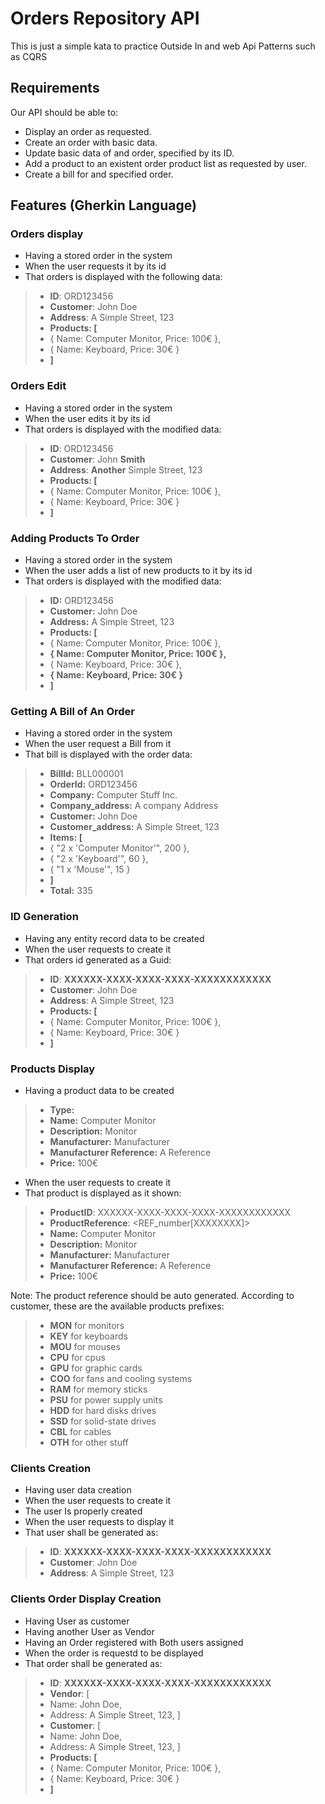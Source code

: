 # Orders Repository API
This is just a simple kata to practice Outside In and web Api Patterns such as CQRS

## Requirements
Our API should be able to:
* Display an order as requested.
* Create an order with basic data.
* Update basic data of and order, specified by its ID.
* Add a product to an existent order product list as requested by user.
* Create a bill for and specified order.

## Features (Gherkin Language)
### Orders display
- Having a stored order in the system
- When the user requests it by its id
- That orders is displayed with the following data:
>- **ID**: ORD123456
>- **Customer**: John Doe
>- **Address**: A Simple Street, 123
>- **Products: [**
>  - { Name: Computer Monitor, Price: 100€ },
>  - { Name: Keyboard, Price: 30€ }
>-  **]**

### Orders Edit
- Having a stored order in the system
- When the user edits it by its id
- That orders is displayed with the modified data:
>- **ID**: ORD123456
>- **Customer**: John **Smith**
>- **Address**: **Another** Simple Street, 123
>- **Products: [**
>  - { Name: Computer Monitor, Price: 100€ },
>  - { Name: Keyboard, Price: 30€ }
>-  **]**

### Adding Products To Order
- Having a stored order in the system
- When the user adds a list of new products to it by its id
- That orders is displayed with the modified data:
>- **ID:** ORD123456
>- **Customer:** John Doe
>- **Address:** A Simple Street, 123
>- **Products: [**
>  - { Name: Computer Monitor, Price: 100€ },
>  - **{ Name: Computer Monitor, Price: 100€ },**
>  - { Name: Keyboard, Price: 30€ },
>  - **{ Name: Keyboard, Price: 30€ }**
>-  **]**

### Getting A Bill of An Order
- Having a stored order in the system
- When the user request a Bill from it
- That bill is displayed with the order data:
>- **BillId:** BLL000001
>- **OrderId:** ORD123456
>- **Company:** Computer Stuff Inc.
>- **Company_address:** A company Address
>- **Customer:** John Doe
>- **Customer_address:** A Simple Street, 123
>- **Items: [**
>  - { "2 x 'Computer Monitor'", 200 },
>  - { "2 x 'Keyboard'", 60 },
>  - { "1 x 'Mouse'", 15 }
>-  **]**
>- **Total:** 335

### ID Generation
- Having any entity record data to be created
- When the user requests to create it
- That orders id generated as a Guid:
>- **ID**: **XXXXXX-XXXX-XXXX-XXXX-XXXXXXXXXXXX**
>- **Customer**: John Doe
>- **Address**: A Simple Street, 123
>- **Products: [**
>  - { Name: Computer Monitor, Price: 100€ },
>  - { Name: Keyboard, Price: 30€ }
>-  **]**

### Products Display
- Having a product data to be created
>- **Type:** <PREFIX>
>- **Name:** Computer Monitor
>- **Description:** Monitor
>- **Manufacturer:** Manufacturer
>- **Manufacturer Reference:** A Reference
>- **Price:** 100€
- When the user requests to create it
- That product is displayed as it shown:
>- **ProductID**: XXXXXX-XXXX-XXXX-XXXX-XXXXXXXXXXXX
>- **ProductReference**: <PREFIX><REF_number[XXXXXXXX]>
>- **Name:** Computer Monitor
>- **Description:** Monitor
>- **Manufacturer:** Manufacturer
>- **Manufacturer Reference:** A Reference
>- **Price:** 100€

 Note: The product reference should be auto generated. 
 According to customer, these are the available products prefixes:
> - **MON** for monitors
> - **KEY** for keyboards
> - **MOU** for mouses
> - **CPU** for cpus
> - **GPU** for graphic cards
> - **COO** for fans and cooling systems
> - **RAM** for memory sticks
> - **PSU** for power supply units
> - **HDD** for hard disks drives
> - **SSD** for solid-state drives
> - **CBL** for cables
> - **OTH** for other stuff

### Clients Creation
- Having user data creation
- When the user requests to create it
- The user Is properly created
- When the user requests to display it
- That user shall be generated as:
>- **ID**: **XXXXXX-XXXX-XXXX-XXXX-XXXXXXXXXXXX**
>- **Customer**: John Doe
>- **Address**: A Simple Street, 123

### Clients Order Display Creation
- Having User as customer
- Having another User as Vendor
- Having an Order registered with Both users assigned
- When the order is requestd to be displayed
- That order shall be generated as:
>- **ID**: **XXXXXX-XXXX-XXXX-XXXX-XXXXXXXXXXXX**
>- **Vendor**: [
 >  - Name: John Doe,
 >  - Address: A Simple Street, 123, ]
>- **Customer**: [
 >  - Name: John Doe,
 >  - Address: A Simple Street, 123, 
 >  ]
>- **Products: [**
   >  - { Name: Computer Monitor, Price: 100€ },
>  - { Name: Keyboard, Price: 30€ }
>-  **]**